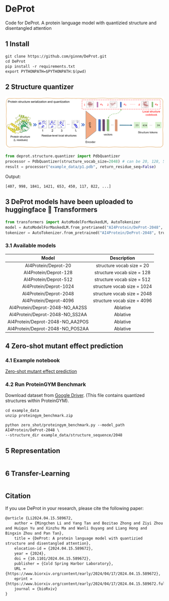 # DeProt
Code for DeProt. A protein language model with quantizied structure and disentangled attention

## 1 Install

```shell
git clone https://github.com/ginnm/DeProt.git
cd DeProt
pip install -r requirements.txt
export PYTHONPATH=$PYTHONPATH:$(pwd)
```

## 2 Structure quantizer

![Structure quantizer](images/structure_quantizer.png)

```python
from deprot.structure.quantizer import PdbQuantizer
processor = PdbQuantizer(structure_vocab_size=2048) # can be 20, 128, 512, 1024, 2048, 4096
result = processor("example_data/p1.pdb", return_residue_seq=False)
```

Output:
```
[407, 998, 1841, 1421, 653, 450, 117, 822, ...]
```


## 3 DeProt models have been uploaded to huggingface 🤗 Transformers
```python
from transformers import AutoModelForMaskedLM, AutoTokenizer
model = AutoModelForMaskedLM.from_pretrianed("AI4Protein/DeProt-2048", trust_remote_code=True)
tokenizer = AutoTokenizer.from_pretrained("AI4Protein/DeProt-2048", trust_remote_code=True)
```

### 3.1 Available models
| **Model** | **Description** |
|:---:|:---:|
| AI4Protein/Deprot-20 | structure vocab size = 20 |
| AI4Protein/Deprot-128 | structure vocab size = 128 |
| AI4Protein/Deprot-512 | structure vocab size = 512 |
| AI4Protein/Deprot-1024 | structure vocab size = 1024 |
| AI4Protein/Deprot-2048 | structure vocab size = 2048 |
| AI4Protein/Deprot-4096 | structure vocab size = 4096 |
| AI4Protein/Deprot-2048-NO_AA2SS | Ablative  |
| AI4Protein/Deprot-2048-NO_SS2AA | Ablative  |
| AI4Protein/Deprot-2048-NO_AA2POS | Ablative  |
| AI4Protein/Deprot-2048-NO_POS2AA | Ablative  |

## 4 Zero-shot mutant effect prediction

### 4.1 Example notebook
[Zero-shot mutant effect prediction](zero_shot/score_mutant.ipynb)

### 4.2 Run ProteinGYM Benchmark

Download dataset from [Google Driver](https://drive.google.com/file/d/1lSckfPlx7FhzK1FX7EtmmXUOrdiMRerY/view?usp=sharing).
(This file contains quantized structures within ProteinGYM).

```shell
cd example_data
unzip proteingym_benchmark.zip
```

```shell
python zero_shot/proteingym_benchmark.py --model_path AI4Protein/DeProt-2048 \
--structure_dir example_data/structure_sequence/2048
```

## 5 Representation
```

```

## 6 Transfer-Learning
```

```

## Citation

If you use DeProt in your research, please cite the following paper:

```
@article {Li2024.04.15.589672,
	author = {Mingchen Li and Yang Tan and Bozitao Zhong and Ziyi Zhou and Huiqun Yu and Xinzhu Ma and Wanli Ouyang and Liang Hong and Bingxin Zhou and Pan Tan},
	title = {DeProt: A protein language model with quantizied structure and disentangled attention},
	elocation-id = {2024.04.15.589672},
	year = {2024},
	doi = {10.1101/2024.04.15.589672},
	publisher = {Cold Spring Harbor Laboratory},
	URL = {https://www.biorxiv.org/content/early/2024/04/17/2024.04.15.589672},
	eprint = {https://www.biorxiv.org/content/early/2024/04/17/2024.04.15.589672.full.pdf},
	journal = {bioRxiv}
}
```
